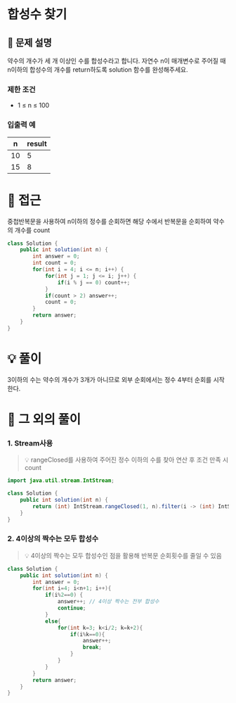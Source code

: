 # 합성수 찾기

## 📌 문제 설명

약수의 개수가 세 개 이상인 수를 합성수라고 합니다. 자연수 n이 매개변수로 주어질 때 n이하의 합성수의 개수를 return하도록 solution 함수를 완성해주세요.

### 제한 조건

- 1 ≤ n ≤ 100

### 입출력 예

| n   | result |
| --- | ------ |
| 10  | 5      |
| 15  | 8      |

# 🧐 접근

중첩반복문을 사용하여 n이하의 정수를 순회하면 해당 수에서 반복문을 순회하여 약수의 개수를 count

```java
class Solution {
    public int solution(int n) {
        int answer = 0;
        int count = 0;
        for(int i = 4; i <= n; i++) {
            for(int j = 1; j <= i; j++) {
                if(i % j == 0) count++;
            }
            if(count > 2) answer++;
            count = 0;
        }
        return answer;
    }
}
```

# 💡 풀이

3이하의 수는 약수의 개수가 3개가 아니므로 외부 순회에서는 정수 4부터 순회를 시작한다.

# 📘 그 외의 풀이

### 1. Stream사용

> 💡 rangeClosed를 사용하여 주어진 정수 이하의 수를 찾아 연산 후 조건 만족 시 count

```java
import java.util.stream.IntStream;

class Solution {
    public int solution(int n) {
        return (int) IntStream.rangeClosed(1, n).filter(i -> (int) IntStream.rangeClosed(1, i).filter(i2 -> i % i2 == 0).count() > 2).count();
    }
}
```

### 2. 4이상의 짝수는 모두 합성수

> 💡 4이상의 짝수는 모두 합성수인 점을 활용해 반복문 순회횟수를 줄일 수 있음

```java
class Solution {
    public int solution(int n) {
        int answer = 0;
        for(int i=4; i<n+1; i++){
            if(i%2==0) {
                answer++; // 4이상 짝수는 전부 합성수
                continue;
            }
            else{
                for(int k=3; k<i/2; k=k+2){
                    if(i%k==0){
                        answer++;
                        break;
                    }
                }
            }
        }
        return answer;
    }
}
```
